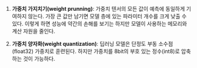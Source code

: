 1. __가중치 가지치기(weight prunning)__: 가중치 텐서의 모든 값이 예측에 동일하게 기여하지 않는다. 가장 큰 값만 남기면 모델 층에 있는 파라미터 개수를 크게 낮출 수 있다. 이렇게 하면 성능에 약간의 손해를 보기는 하지만 모델이 사용하는 메모리와 계산 자원을 줄인다. 

2. __가중치 양자화(weight quantization)__: 딥러닝 모델은 단정도 부동 소수점(float32) 가중치로 훈련된다. 하지만 가중치를 8bit의 부호 있는 정수(int8)로 압축하는 것이 가능하다. 